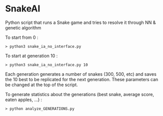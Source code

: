 # SnakeAI
Python script that runs a Snake game and tries to resolve it through NN &amp; genetic algorithm

To start from 0 :

    > python3 snake_ia_no_interface.py

To start at generation 10 :

    > python3 snake_ia_no_interface.py 10
    
Each generation generates a number of snakes (300, 500, etc) and saves the 10 best to be replicated for the next generation.
These parameters can be changed at the top of the script.

To generate statistics about the generations (best snake, average score, eaten apples, ...) :

    > python analyze_GENERATIONS.py
